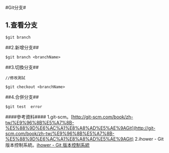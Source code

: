 #Git分支#
<br>
## 1.查看分支 ##

`````
$git branch

`````
##2.新增分支##

`````
$git branch <branchName>

`````
##3.切換分支##

`````
//修改測試

`````

`````
$git checkout <branchName>

`````
##4.合併分支##

`````
$git test  error

`````

####參考資料####
1.git-scm。[http://git-scm.com/book/zh-tw/%E9%96%8B%E5%A7%8B-%E5%88%9D%E6%AC%A1%E8%A8%AD%E5%AE%9AGit](http://git-scm.com/book/zh-tw/%E9%96%8B%E5%A7%8B-%E5%88%9D%E6%AC%A1%E8%A8%AD%E5%AE%9AGit)
2.ihower - Git 版本控制系統。[ihower - Git 版本控制系統](http://ihower.tw/git/intro.html)


